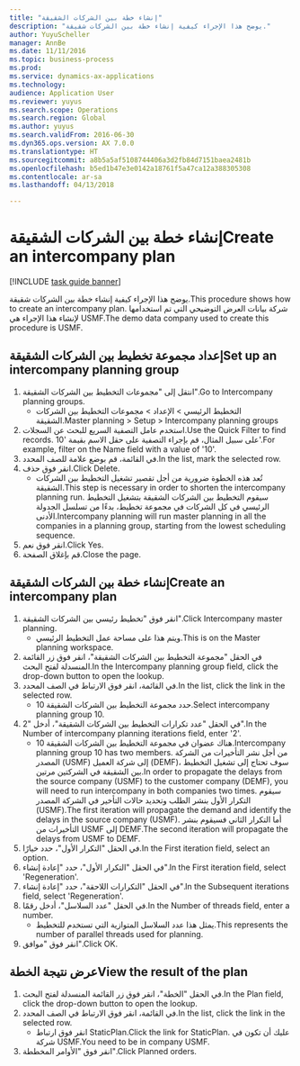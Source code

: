 ```yaml
--- 
title: "إنشاء خطة بين الشركات الشقيقة"
description: "يوضح هذا الإجراء كيفية إنشاء خطة بين الشركات شقيقة."
author: YuyuScheller
manager: AnnBe
ms.date: 11/11/2016
ms.topic: business-process
ms.prod: 
ms.service: dynamics-ax-applications
ms.technology: 
audience: Application User
ms.reviewer: yuyus
ms.search.scope: Operations
ms.search.region: Global
ms.author: yuyus
ms.search.validFrom: 2016-06-30
ms.dyn365.ops.version: AX 7.0.0
ms.translationtype: HT
ms.sourcegitcommit: a8b5a5af5108744406a3d2fb84d7151baea2481b
ms.openlocfilehash: b5ed1b47e3e0142a18761f5a47ca12a388305308
ms.contentlocale: ar-sa
ms.lasthandoff: 04/13/2018

---
```

# <a name="create-an-intercompany-plan"></a><span data-ttu-id="aa3da-103">إنشاء خطة بين الشركات الشقيقة</span><span class="sxs-lookup"><span data-stu-id="aa3da-103">Create an intercompany plan</span></span>

[!INCLUDE [task guide banner](../../includes/task-guide-banner.md)]

<span data-ttu-id="aa3da-104">يوضح هذا الإجراء كيفية إنشاء خطة بين الشركات شقيقة.</span><span class="sxs-lookup"><span data-stu-id="aa3da-104">This procedure shows how to create an intercompany plan.</span></span> <span data-ttu-id="aa3da-105">شركة بيانات العرض التوضيحي التي تم استخدامها لإنشاء هذا الإجراء هي USMF.</span><span class="sxs-lookup"><span data-stu-id="aa3da-105">The demo data company used to create this procedure is USMF.</span></span>


## <a name="set-up-an-intercompany-planning-group"></a><span data-ttu-id="aa3da-106">إعداد مجموعة تخطيط بين الشركات الشقيقة</span><span class="sxs-lookup"><span data-stu-id="aa3da-106">Set up an intercompany planning group</span></span> 
1. <span data-ttu-id="aa3da-107">انتقل إلى "مجموعات التخطيط بين الشركات الشقيقة".</span><span class="sxs-lookup"><span data-stu-id="aa3da-107">Go to Intercompany planning groups.</span></span>
    * <span data-ttu-id="aa3da-108">التخطيط الرئيسي‬ > الإعداد > مجموعات التخطيط بين الشركات الشقيقة.</span><span class="sxs-lookup"><span data-stu-id="aa3da-108">Master planning > Setup > Intercompany planning groups</span></span>  
2. <span data-ttu-id="aa3da-109">استخدم عامل التصفية السريع للبحث عن السجلات.</span><span class="sxs-lookup"><span data-stu-id="aa3da-109">Use the Quick Filter to find records.</span></span> <span data-ttu-id="aa3da-110">على سبيل المثال، قم بإجراء التصفية على حقل الاسم بقيمة '10'.</span><span class="sxs-lookup"><span data-stu-id="aa3da-110">For example, filter on the Name field with a value of '10'.</span></span>
3. <span data-ttu-id="aa3da-111">في القائمة، قم بوضع علامة للصف المحدد.</span><span class="sxs-lookup"><span data-stu-id="aa3da-111">In the list, mark the selected row.</span></span>
4. <span data-ttu-id="aa3da-112">انقر فوق حذف.</span><span class="sxs-lookup"><span data-stu-id="aa3da-112">Click Delete.</span></span>
    * <span data-ttu-id="aa3da-113">تُعد هذه الخطوة ضرورية من أجل تقصير تشغيل التخطيط بين الشركات الشقيقة.</span><span class="sxs-lookup"><span data-stu-id="aa3da-113">This step is necessary in order to shorten the intercompany planning run.</span></span>   <span data-ttu-id="aa3da-114">سيقوم التخطيط بين الشركات الشقيقة بتشغيل التخطيط الرئيسي في كل الشركات في مجموعة تخطيط، بدءًا من تسلسل الجدولة الأدنى.</span><span class="sxs-lookup"><span data-stu-id="aa3da-114">Intercompany planning will run master planning in all the companies in a planning group, starting from the lowest scheduling sequence.</span></span>  
5. <span data-ttu-id="aa3da-115">انقر فوق نعم.</span><span class="sxs-lookup"><span data-stu-id="aa3da-115">Click Yes.</span></span>
6. <span data-ttu-id="aa3da-116">قم بإغلاق الصفحة.</span><span class="sxs-lookup"><span data-stu-id="aa3da-116">Close the page.</span></span>

## <a name="create-an-intercompany-plan"></a><span data-ttu-id="aa3da-117">إنشاء خطة بين الشركات الشقيقة</span><span class="sxs-lookup"><span data-stu-id="aa3da-117">Create an intercompany plan</span></span>
1. <span data-ttu-id="aa3da-118">انقر فوق "تخطيط رئيسي بين الشركات الشقيقة".</span><span class="sxs-lookup"><span data-stu-id="aa3da-118">Click Intercompany master planning.</span></span>
    * <span data-ttu-id="aa3da-119">ويتم هذا على مساحة عمل التخطيط الرئيسي.</span><span class="sxs-lookup"><span data-stu-id="aa3da-119">This is on the Master planning workspace.</span></span>  
2. <span data-ttu-id="aa3da-120">في الحقل "مجموعة التخطيط بين الشركات الشقيقة‬"، انقر فوق زر القائمة المنسدلة لفتح البحث.</span><span class="sxs-lookup"><span data-stu-id="aa3da-120">In the Intercompany planning group field, click the drop-down button to open the lookup.</span></span>
3. <span data-ttu-id="aa3da-121">في القائمة، انقر فوق الارتباط في الصف المحدد.</span><span class="sxs-lookup"><span data-stu-id="aa3da-121">In the list, click the link in the selected row.</span></span>
    * <span data-ttu-id="aa3da-122">حدد مجموعة التخطيط بين الشركات الشقيقة 10.</span><span class="sxs-lookup"><span data-stu-id="aa3da-122">Select intercompany planning group 10.</span></span>  
4. <span data-ttu-id="aa3da-123">في الحقل "عدد تكرارات التخطيط بين الشركات الشقيقة"، أدخل "2".</span><span class="sxs-lookup"><span data-stu-id="aa3da-123">In the Number of intercompany planning iterations field, enter '2'.</span></span>
    * <span data-ttu-id="aa3da-124">هناك عضوان في مجموعة التخطيط بين الشركات الشقيقة 10.</span><span class="sxs-lookup"><span data-stu-id="aa3da-124">Intercompany planning group 10 has two members.</span></span> <span data-ttu-id="aa3da-125">من أجل نشر التأخيرات من الشركة المصدر (USMF) إلى شركة العميل (DEMF)، سوف تحتاج إلى تشغيل التخطيط بين الشقيقة في الشركتين مرتين.</span><span class="sxs-lookup"><span data-stu-id="aa3da-125">In order to propagate the delays from the source company (USMF) to the customer company (DEMF), you will need to run intercompany in both companies two times.</span></span> <span data-ttu-id="aa3da-126">سيقوم التكرار الأول بنشر الطلب وتحديد حالات التأخير في الشركة المصدر (USMF).</span><span class="sxs-lookup"><span data-stu-id="aa3da-126">The first iteration will propagate the demand and identify the delays in the source company (USMF).</span></span> <span data-ttu-id="aa3da-127">أما التكرار الثاني فسيقوم بنشر التأخيرات من USMF إلى DEMF.</span><span class="sxs-lookup"><span data-stu-id="aa3da-127">The second iteration will propagate the delays from USMF to DEMF.</span></span>  
5. <span data-ttu-id="aa3da-128">في الحقل "التكرار الأول‬"، حدد خيارًا.</span><span class="sxs-lookup"><span data-stu-id="aa3da-128">In the First iteration field, select an option.</span></span>
6. <span data-ttu-id="aa3da-129">في الحقل "التكرار الأول‬"، حدد "إعادة إنشاء‬".</span><span class="sxs-lookup"><span data-stu-id="aa3da-129">In the First iteration field, select 'Regeneration'.</span></span>
7. <span data-ttu-id="aa3da-130">في الحقل "التكرارات اللاحقة‬‬"، حدد "إعادة إنشاء‬"‬.</span><span class="sxs-lookup"><span data-stu-id="aa3da-130">In the Subsequent iterations field, select 'Regeneration'.</span></span>
8. <span data-ttu-id="aa3da-131">في الحقل "عدد السلاسل"، أدخل رقمًا.</span><span class="sxs-lookup"><span data-stu-id="aa3da-131">In the Number of threads field, enter a number.</span></span>
    * <span data-ttu-id="aa3da-132">يمثل هذا عدد السلاسل المتوازية التي تستخدم للتخطيط.</span><span class="sxs-lookup"><span data-stu-id="aa3da-132">This represents the number of parallel threads used for planning.</span></span>  
9. <span data-ttu-id="aa3da-133">انقر فوق "موافق".</span><span class="sxs-lookup"><span data-stu-id="aa3da-133">Click OK.</span></span>

## <a name="view-the-result-of-the-plan"></a><span data-ttu-id="aa3da-134">عرض نتيجة الخطة</span><span class="sxs-lookup"><span data-stu-id="aa3da-134">View the result of the plan</span></span>
1. <span data-ttu-id="aa3da-135">في الحقل "الخطة"، انقر فوق زر القائمة المنسدلة لفتح البحث.</span><span class="sxs-lookup"><span data-stu-id="aa3da-135">In the Plan field, click the drop-down button to open the lookup.</span></span>
2. <span data-ttu-id="aa3da-136">في القائمة، انقر فوق الارتباط في الصف المحدد.</span><span class="sxs-lookup"><span data-stu-id="aa3da-136">In the list, click the link in the selected row.</span></span>
    * <span data-ttu-id="aa3da-137">انقر فوق ارتباط StaticPlan.</span><span class="sxs-lookup"><span data-stu-id="aa3da-137">Click the link for StaticPlan.</span></span> <span data-ttu-id="aa3da-138">عليك أن تكون في شركة USMF.</span><span class="sxs-lookup"><span data-stu-id="aa3da-138">You need to be in company USMF.</span></span>  
3. <span data-ttu-id="aa3da-139">انقر فوق "الأوامر المخططة".</span><span class="sxs-lookup"><span data-stu-id="aa3da-139">Click Planned orders.</span></span>


